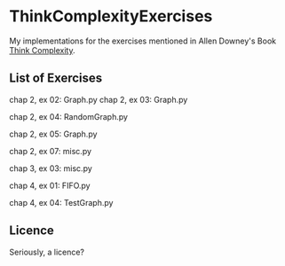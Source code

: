 ThinkComplexityExercises
========================

My implementations for the exercises mentioned in Allen Downey's Book [Think
Complexity](http://www.greenteapress.com/compmod/).

List of Exercises
-----------------

chap 2, ex 02: Graph.py 
chap 2, ex 03: Graph.py

chap 2, ex 04: RandomGraph.py

chap 2, ex 05: Graph.py

chap 2, ex 07: misc.py

chap 3, ex 03: misc.py

chap 4, ex 01: FIFO.py

chap 4, ex 04: TestGraph.py

Licence
-------


Seriously, a licence?
